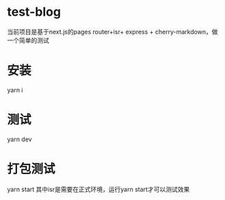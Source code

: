 # test-blog
当前项目是基于next.js的pages router+isr+ express + cherry-markdown，做一个简单的测试

# 安装
yarn i
# 测试
yarn dev
# 打包测试
yarn start
其中isr是需要在正式环境，运行yarn start才可以测试效果
